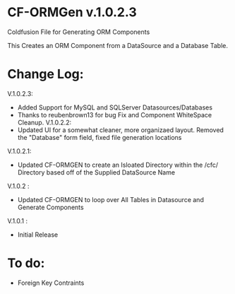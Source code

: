 CF-ORMGen v.1.0.2.3
=========

Coldfusion File for Generating ORM Components

This Creates an ORM Component from a DataSource and a Database Table.

Change Log:
==========
V.1.0.2.3:
  - Added Support for MySQL and SQLServer Datasources/Databases
  - Thanks to reubenbrown13 for bug Fix and Component WhiteSpace Cleanup. 
V.1.0.2.2:
   - Updated UI for a somewhat cleaner, more organizaed layout. Removed the "Database" form field, fixed file generation locations
   
V.1.0.2.1:
   - Updated CF-ORMGEN to create an Isloated Directory within the /cfc/ Directory based off of the Supplied DataSource Name
   
V.1.0.2 :
   - Updated CF-ORMGEN to loop over All Tables in Datasource and Generate Components
   
V.1.0.1 :
   - Initial Release
   
To do:
=========
   - Foreign Key Contraints   

